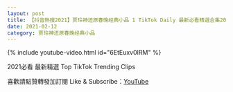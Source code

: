 ```yaml
---
layout: post
title: 【抖音熱搜2021】贾玲神还原春晚经典小品 1 TikTok Daily 最新必看精選合集2021 02 12
date: 2021-02-12
category: 贾玲神还原春晚经典小品
---
```


{% include youtube-video.html id="6EtEuxv0IRM" %}

2021必看 最新精選 Top TikTok Trending Clips

喜歡請點贊轉發加訂閱 Like & Subscribe：[YouTube](https://www.youtube.com/channel/UCAoR7VcanIPd04uEq_GIylA/videos)

